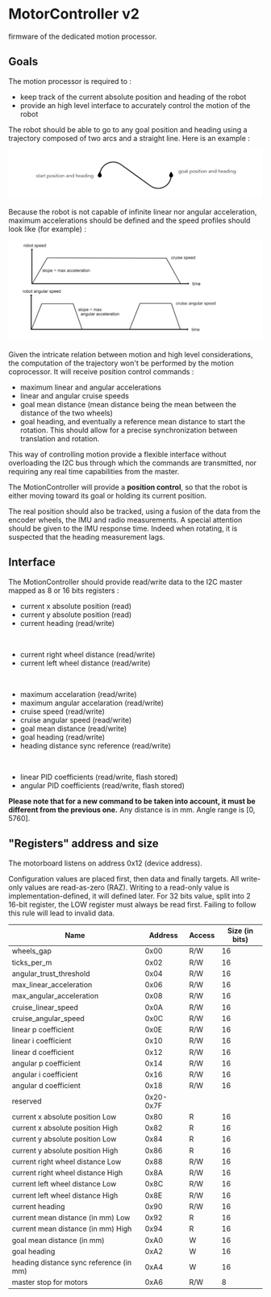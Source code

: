 # MotorController v2
firmware of the dedicated motion processor.

## Goals

The motion processor is required to :
* keep track of the current absolute position and heading of the robot
* provide an high level interface to accurately control the motion of the robot

The robot should be able to go to any goal position and heading using a trajectory composed of two arcs and a straight line.
Here is an example :

![trajectory](specs/trajectory.jpeg)

Because the robot is not capable of infinite linear nor angular acceleration, maximum accelerations should be defined and
the speed profiles should look like (for example) :

![speeds](specs/speeds.png)

Given the intricate relation between motion and high level considerations, the computation of the trajectory won't be performed by the
motion coprocessor. It will receive position control commands :
* maximum linear and angular accelerations
* linear and angular cruise speeds
* goal mean distance (mean distance being the mean between the distance of the two wheels)
* goal heading, and eventually a reference mean distance to start the rotation. This should allow for a precise synchronization between
translation and rotation.

This way of controlling motion provide a flexible interface without overloading the I2C bus through which the commands are transmitted,
nor requiring any real time capabilities from the master.

The MotionController will provide a **position control**, so that the robot is either moving toward its goal or
holding its current position.

The real position should also be tracked, using a fusion of the data from the encoder wheels, the IMU and radio measurements.
A special attention should be given to the IMU response time. Indeed when rotating, it is suspected that the heading measurement lags.

## Interface

The MotionController should provide read/write data to the I2C master mapped as 8 or 16 bits registers :

* current x absolute position (read)
* current y absolute position (read)
* current heading (read/write)

<br>

* current right wheel distance (read/write)
* current left wheel distance (read/write)

<br>

* maximum accelaration (read/write)
* maximum angular accelaration (read/write)
* cruise speed (read/write)
* cruise angular speed (read/write)
* goal mean distance (read/write)
* goal heading (read/write)
* heading distance sync reference (read/write)<br>

<br>

* linear PID coefficients (read/write, flash stored)
* angular PID coefficients (read/write, flash stored)

**Please note that for a new command to be taken into account, it must be different from the previous one.**
Any distance is in mm.
Angle range is [0, 5760].

## "Registers" address and size

The motorboard listens on address 0x12 (device address).

Configuration values are placed first, then data and finally targets.
All write-only values are read-as-zero (RAZ).
Writing to a read-only value is implementation-defined, it will defined later.
For 32 bits value, split into 2 16-bit register, the LOW register must always be
read first. Failing to follow this rule will lead to invalid data.

|Name|Address|Access|Size (in bits)|
|----|-------|------|--------------|
|wheels_gap|0x00|R/W|16|
|ticks_per_m|0x02|R/W|16|
|angular_trust_threshold|0x04|R/W|16|
|max_linear_acceleration|0x06|R/W|16|
|max_angular_acceleration|0x08|R/W|16|
|cruise_linear_speed|0x0A|R/W|16|
|cruise_angular_speed|0x0C|R/W|16|
|linear p coefficient|0x0E|R/W|16|
|linear i coefficient|0x10|R/W|16|
|linear d coefficient|0x12|R/W|16|
|angular p coefficient|0x14|R/W|16|
|angular i coefficient|0x16|R/W|16|
|angular d coefficient|0x18|R/W|16|
|reserved|0x20-0x7F|||
|current x absolute position Low|0x80|R|16|
|current x absolute position High|0x82|R|16|
|current y absolute position Low|0x84|R|16|
|current y absolute position High|0x86|R|16|
|current right wheel distance Low|0x88|R/W|16|
|current right wheel distance High|0x8A|R/W|16|
|current left wheel distance Low|0x8C|R/W|16|
|current left wheel distance High|0x8E|R/W|16|
|current heading|0x90|R/W|16|
|current mean distance (in mm) Low|0x92|R|16|
|current mean distance (in mm) High|0x94|R|16|
|goal mean distance (in mm)|0xA0|W|16|
|goal heading|0xA2|W|16|
|heading distance sync reference (in mm)|0xA4|W|16|
|master stop for motors|0xA6|R/W|8|

